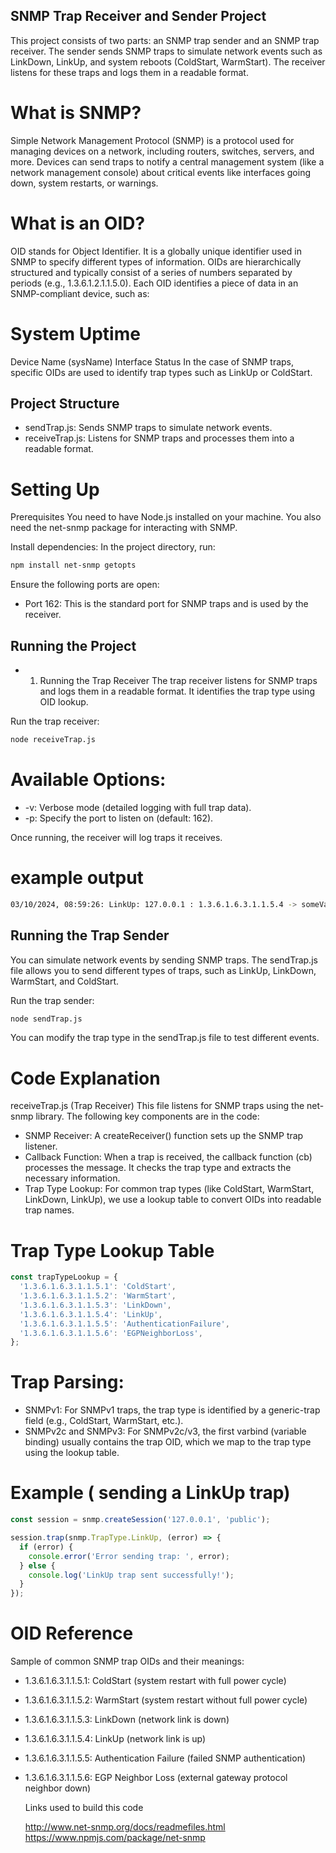 ## SNMP Trap Receiver and Sender Project

This project consists of two parts: an SNMP trap sender and an SNMP trap receiver. The sender sends SNMP traps to simulate network events such as LinkDown, LinkUp, and system reboots (ColdStart, WarmStart). The receiver listens for these traps and logs them in a readable format.

# What is SNMP?

Simple Network Management Protocol (SNMP) is a protocol used for managing devices on a network, including routers, switches, servers, and more. Devices can send traps to notify a central management system (like a network management console) about critical events like interfaces going down, system restarts, or warnings.

# What is an OID?

OID stands for Object Identifier. It is a globally unique identifier used in SNMP to specify different types of information. OIDs are hierarchically structured and typically consist of a series of numbers separated by periods (e.g., 1.3.6.1.2.1.1.5.0). Each OID identifies a piece of data in an SNMP-compliant device, such as:

# System Uptime

Device Name (sysName)
Interface Status
In the case of SNMP traps, specific OIDs are used to identify trap types such as LinkUp or ColdStart.

## Project Structure

- sendTrap.js: Sends SNMP traps to simulate network events.
- receiveTrap.js: Listens for SNMP traps and processes them into a readable format.

# Setting Up

Prerequisites
You need to have Node.js installed on your machine. You also need the net-snmp package for interacting with SNMP.

Install dependencies: In the project directory, run:

```bash
npm install net-snmp getopts
```

Ensure the following ports are open:

- Port 162: This is the standard port for SNMP traps and is used by the receiver.

## Running the Project

- 1. Running the Trap Receiver
     The trap receiver listens for SNMP traps and logs them in a readable format. It identifies the trap type using OID lookup.

Run the trap receiver:

```bash
node receiveTrap.js
```

# Available Options:

- -v: Verbose mode (detailed logging with full trap data).
- -p: Specify the port to listen on (default: 162).

Once running, the receiver will log traps it receives.

# example output

```bash
03/10/2024, 08:59:26: LinkUp: 127.0.0.1 : 1.3.6.1.6.3.1.1.5.4 -> someValue
```

## Running the Trap Sender

You can simulate network events by sending SNMP traps. The sendTrap.js file allows you to send different types of traps, such as LinkUp, LinkDown, WarmStart, and ColdStart.

Run the trap sender:

```bash
node sendTrap.js
```

You can modify the trap type in the sendTrap.js file to test different events.

# Code Explanation

receiveTrap.js (Trap Receiver)
This file listens for SNMP traps using the net-snmp library. The following key components are in the code:

- SNMP Receiver: A createReceiver() function sets up the SNMP trap listener.
- Callback Function: When a trap is received, the callback function (cb) processes the message. It checks the trap type and extracts the necessary information.
- Trap Type Lookup: For common trap types (like ColdStart, WarmStart, LinkDown, LinkUp), we use a lookup table to convert OIDs into readable trap names.

# Trap Type Lookup Table

```javascript
const trapTypeLookup = {
  '1.3.6.1.6.3.1.1.5.1': 'ColdStart',
  '1.3.6.1.6.3.1.1.5.2': 'WarmStart',
  '1.3.6.1.6.3.1.1.5.3': 'LinkDown',
  '1.3.6.1.6.3.1.1.5.4': 'LinkUp',
  '1.3.6.1.6.3.1.1.5.5': 'AuthenticationFailure',
  '1.3.6.1.6.3.1.1.5.6': 'EGPNeighborLoss',
};
```

# Trap Parsing:

- SNMPv1: For SNMPv1 traps, the trap type is identified by a generic-trap field (e.g., ColdStart, WarmStart, etc.).
- SNMPv2c and SNMPv3: For SNMPv2c/v3, the first varbind (variable binding) usually contains the trap OID, which we map to the trap type using the lookup table.

# Example ( sending a LinkUp trap)

```javascript
const session = snmp.createSession('127.0.0.1', 'public');

session.trap(snmp.TrapType.LinkUp, (error) => {
  if (error) {
    console.error('Error sending trap: ', error);
  } else {
    console.log('LinkUp trap sent successfully!');
  }
});
```

# OID Reference

Sample of common SNMP trap OIDs and their meanings:

- 1.3.6.1.6.3.1.1.5.1: ColdStart (system restart with full power cycle)
- 1.3.6.1.6.3.1.1.5.2: WarmStart (system restart without full power cycle)
- 1.3.6.1.6.3.1.1.5.3: LinkDown (network link is down)
- 1.3.6.1.6.3.1.1.5.4: LinkUp (network link is up)
- 1.3.6.1.6.3.1.1.5.5: Authentication Failure (failed SNMP authentication)
- 1.3.6.1.6.3.1.1.5.6: EGP Neighbor Loss (external gateway protocol neighbor down)

  Links used to build this code
  
  http://www.net-snmp.org/docs/readmefiles.html
  https://www.npmjs.com/package/net-snmp
  
